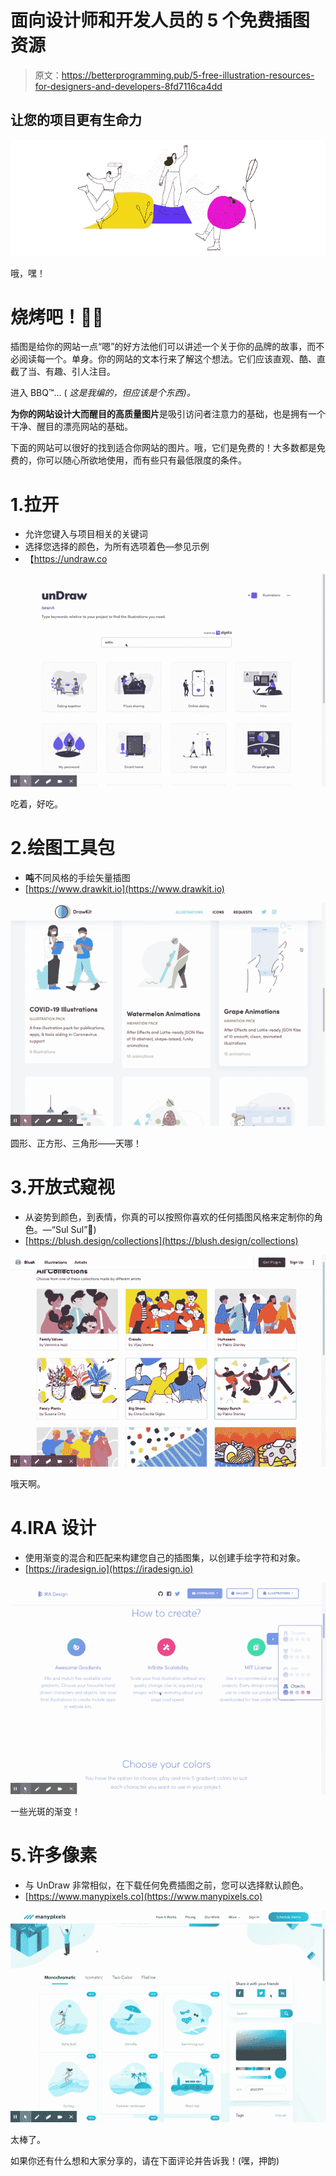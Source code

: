# 面向设计师和开发人员的 5 个免费插图资源

> 原文：<https://betterprogramming.pub/5-free-illustration-resources-for-designers-and-developers-8fd7116ca4dd>

## 让您的项目更有生命力

![](img/84fde03197c6481b12f62dc09d5f4d8c.png)

哦，嘿！

# 烧烤吧！👩‍🍳

插图是给你的网站一点“嗯”的好方法他们可以讲述一个关于你的品牌的故事，而不必阅读每一个。单身。你的网站的文本行来了解这个想法。它们应该直观、酷、直截了当、有趣、引人注目。

进入 BBQ™️… ( *这是我编的，但应该是个东西)。*

**为你的网站设计大而醒目的高质量图片**是吸引访问者注意力的基础，也是拥有一个干净、醒目的漂亮网站的基础。

下面的网站可以很好的找到适合你网站的图片。哦，它们是免费的！大多数都是免费的，你可以随心所欲地使用，而有些只有最低限度的条件。

# 1.拉开

*   允许您键入与项目相关的关键词
*   选择您选择的颜色，为所有选项着色—参见示例
*   【https://undraw.co 

![](img/813be94fc0de98f2969ba46770c1d522.png)

吃着，好吃。

# 2.绘图工具包

*   **吨**不同风格的手绘矢量插图
*   [https://www.drawkit.io](https://www.drawkit.io)

![](img/7bde52b14151b936a743c320b8085c25.png)

圆形、正方形、三角形——天哪！

# 3.开放式窥视

*   从姿势到颜色，到表情，你真的可以按照你喜欢的任何插图风格来定制你的角色。—“Sul Sul”👋)
*   [https://blush.design/collections](https://blush.design/collections)

![](img/749433718f0560c762876880aee60eef.png)

哦天啊。

# 4.IRA 设计

*   使用渐变的混合和匹配来构建您自己的插图集，以创建手绘字符和对象。
*   [https://iradesign.io](https://iradesign.io)

![](img/8062a45ef709966b573fe12d6d26a633.png)

一些光斑的渐变！

# 5.许多像素

*   与 UnDraw 非常相似，在下载任何免费插图之前，您可以选择默认颜色。
*   [https://www.manypixels.co](https://www.manypixels.co)

![](img/977b9e6410085d390557320768f9a49b.png)

太棒了。

如果你还有什么想和大家分享的，请在下面评论并告诉我！(嘿，押韵)